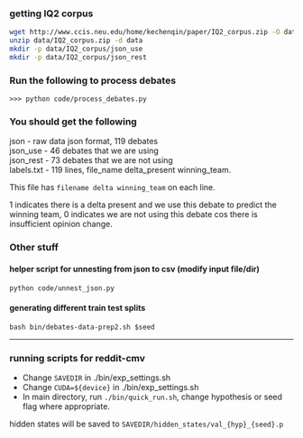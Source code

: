 ### getting IQ2 corpus
```bash
wget http://www.ccis.neu.edu/home/kechenqin/paper/IQ2_corpus.zip -O data/IQ2_corpus.zip
unzip data/IQ2_corpus.zip -d data
mkdir -p data/IQ2_corpus/json_use
mkdir -p data/IQ2_corpus/json_rest
```

### Run the following to process debates 
`>>> python code/process_debates.py`

### You should get the following
json - raw data json format, 119 debates \
json_use - 46 debates that we are using \
json_rest - 73 debates that we are not using \
labels.txt - 119 lines, file_name delta_present winning_team.

This file has `filename delta winning_team` on each line.

1 indicates there is a delta present and we use this debate to predict the winning team, 0 indicates we are not using this debate cos there is insufficient opinion change. 

### Other stuff 
#### helper script for unnesting from json to csv  (modify input file/dir)
`python code/unnest_json.py`

#### generating different train test splits

`bash bin/debates-data-prep2.sh $seed`


---

### running scripts for reddit-cmv

- Change `SAVEDIR` in ./bin/exp_settings.sh
- Change `CUDA=${device}` in ./bin/exp_settings.sh
- In main directory, run `./bin/quick_run.sh`, change hypothesis or seed flag where appropriate.

hidden states will be saved to `SAVEDIR/hidden_states/val_{hyp}_{seed}.p`
